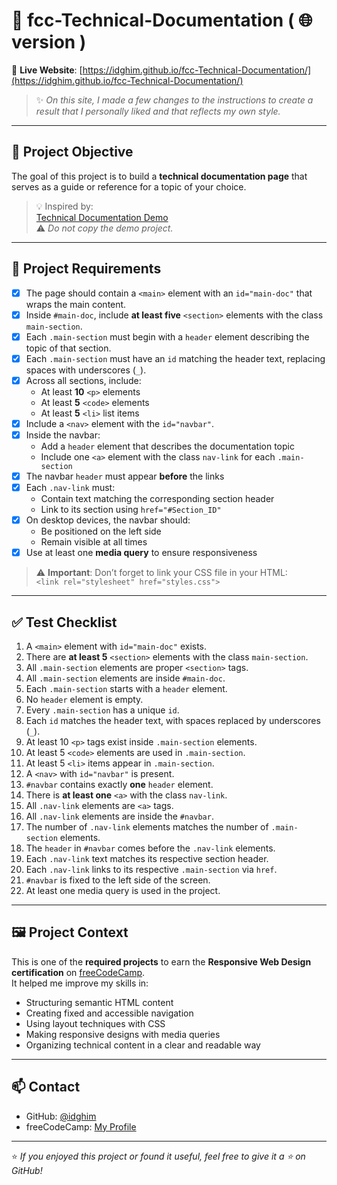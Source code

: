 # 📝 fcc-Technical-Documentation ( 🌐 version ) 

🔗 **Live Website**: [https://idghim.github.io/fcc-Technical-Documentation/](https://idghim.github.io/fcc-Technical-Documentation/)

> ✨ *On this site, I made a few changes to the instructions to create a result that I personally liked and that reflects my own style.*

---

## 🎯 Project Objective

The goal of this project is to build a **technical documentation page** that serves as a guide or reference for a topic of your choice.

> 💡 Inspired by:  
[Technical Documentation Demo](https://technical-documentation-page.freecodecamp.rocks)  
⚠️ *Do not copy the demo project.*

---

## 📌 Project Requirements

- [x] The page should contain a `<main>` element with an `id="main-doc"` that wraps the main content.
- [x] Inside `#main-doc`, include **at least five** `<section>` elements with the class `main-section`.
- [x] Each `.main-section` must begin with a `header` element describing the topic of that section.
- [x] Each `.main-section` must have an `id` matching the header text, replacing spaces with underscores (`_`).
- [x] Across all sections, include:
  - At least **10** `<p>` elements
  - At least **5** `<code>` elements
  - At least **5** `<li>` list items
- [x] Include a `<nav>` element with the `id="navbar"`.
- [x] Inside the navbar:
  - Add a `header` element that describes the documentation topic
  - Include one `<a>` element with the class `nav-link` for each `.main-section`
- [x] The navbar `header` must appear **before** the links
- [x] Each `.nav-link` must:
  - Contain text matching the corresponding section header
  - Link to its section using `href="#Section_ID"`
- [x] On desktop devices, the navbar should:
  - Be positioned on the left side
  - Remain visible at all times
- [x] Use at least one **media query** to ensure responsiveness

> ⚠️ **Important**: Don’t forget to link your CSS file in your HTML:  
> `<link rel="stylesheet" href="styles.css">`

---

## ✅ Test Checklist

1. A `<main>` element with `id="main-doc"` exists.
2. There are **at least 5** `<section>` elements with the class `main-section`.
3. All `.main-section` elements are proper `<section>` tags.
4. All `.main-section` elements are inside `#main-doc`.
5. Each `.main-section` starts with a `header` element.
6. No `header` element is empty.
7. Every `.main-section` has a unique `id`.
8. Each `id` matches the header text, with spaces replaced by underscores (`_`).
9. At least 10 `<p>` tags exist inside `.main-section` elements.
10. At least 5 `<code>` elements are used in `.main-section`.
11. At least 5 `<li>` items appear in `.main-section`.
12. A `<nav>` with `id="navbar"` is present.
13. `#navbar` contains exactly **one** `header` element.
14. There is **at least one** `<a>` with the class `nav-link`.
15. All `.nav-link` elements are `<a>` tags.
16. All `.nav-link` elements are inside the `#navbar`.
17. The number of `.nav-link` elements matches the number of `.main-section` elements.
18. The `header` in `#navbar` comes before the `.nav-link` elements.
19. Each `.nav-link` text matches its respective section header.
20. Each `.nav-link` links to its respective `.main-section` via `href`.
21. `#navbar` is fixed to the left side of the screen.
22. At least one media query is used in the project.

---

## 🖼️ Project Context

This is one of the **required projects** to earn the **Responsive Web Design certification** on [freeCodeCamp](https://www.freecodecamp.org/).  
It helped me improve my skills in:

- Structuring semantic HTML content
- Creating fixed and accessible navigation
- Using layout techniques with CSS
- Making responsive designs with media queries
- Organizing technical content in a clear and readable way

---

## 📫 Contact

- GitHub: [@idghim](https://github.com/idghim)  
- freeCodeCamp: [My Profile](https://www.freecodecamp.org/IchemD)

---

⭐ *If you enjoyed this project or found it useful, feel free to give it a ⭐ on GitHub!*
